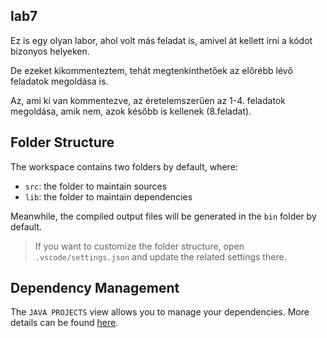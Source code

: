 ## lab7

Ez is egy olyan labor, ahol volt más feladat is, amivel át kellett írni a kódot bizonyos helyeken.

De ezeket kikommenteztem, tehát megtenkinthetőek az előrébb lévő feladatok megoldása is.

Az, ami ki van kommentezve, az éretelemszerűen az 1-4. feladatok megoldása, amik nem, azok később is kellenek (8.feladat).

## Folder Structure

The workspace contains two folders by default, where:

- `src`: the folder to maintain sources
- `lib`: the folder to maintain dependencies

Meanwhile, the compiled output files will be generated in the `bin` folder by default.

> If you want to customize the folder structure, open `.vscode/settings.json` and update the related settings there.

## Dependency Management

The `JAVA PROJECTS` view allows you to manage your dependencies. More details can be found [here](https://github.com/microsoft/vscode-java-dependency#manage-dependencies).
